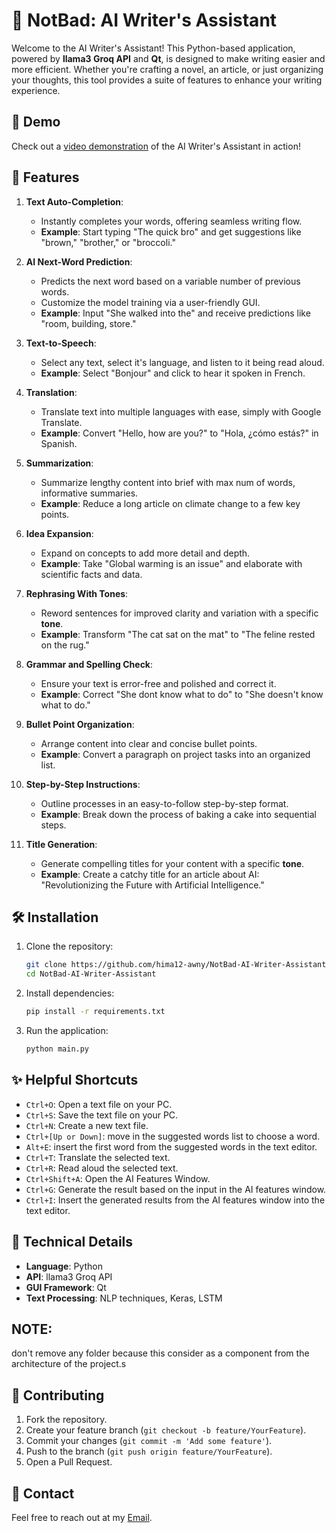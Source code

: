 
# 📝 NotBad: AI Writer's Assistant

Welcome to the AI Writer's Assistant! This Python-based application, powered by **llama3 Groq API** and **Qt**, is designed to make writing easier and more efficient. Whether you're crafting a novel, an article, or just organizing your thoughts, this tool provides a suite of features to enhance your writing experience.

## 🎥 Demo 
Check out a [video demonstration](https://www.linkedin.com/posts/ibrahim-awny_excited-to-introduce-my-new-software-notbad-activity-7213586130955341826-VaXm?utm_source=share&utm_medium=member_desktop) of the AI Writer's Assistant in action!

## 🚀 Features

1.  **Text Auto-Completion**:
    -   Instantly completes your words, offering seamless writing flow.
    -   **Example**: Start typing "The quick bro" and get suggestions like "brown," "brother," or "broccoli."
2.  **AI Next-Word Prediction**:
    
    -   Predicts the next word based on a variable number of previous words.
    -   Customize the model training via a user-friendly GUI.
    -   **Example**: Input "She walked into the" and receive predictions like "room, building, store."
3.  **Text-to-Speech**:
    
    -   Select any text, select it's language, and listen to it being read aloud.
    -   **Example**: Select "Bonjour" and click to hear it spoken in French.
4.  **Translation**:
    
    -   Translate text into multiple languages with ease, simply with Google Translate.
    -   **Example**: Convert "Hello, how are you?" to "Hola, ¿cómo estás?" in Spanish.
5.  **Summarization**:
    
    -   Summarize lengthy content into brief with max num of words, informative summaries.
    -   **Example**: Reduce a long article on climate change to a few key points.
6.  **Idea Expansion**:
    
    -   Expand on concepts to add more detail and depth.
    -   **Example**: Take "Global warming is an issue" and elaborate with scientific facts and data.
7.  **Rephrasing  With Tones**:
    
    -   Reword sentences for improved clarity and variation with a specific **tone**.
    -   **Example**: Transform "The cat sat on the mat" to "The feline rested on the rug."
8.  **Grammar and Spelling Check**:
    
    -   Ensure your text is error-free and polished and correct it.
    -   **Example**: Correct "She dont know what to do" to "She doesn't know what to do."
9.  **Bullet Point Organization**:
    
    -   Arrange content into clear and concise bullet points.
    -   **Example**: Convert a paragraph on project tasks into an organized list.
10.  **Step-by-Step Instructions**:

     -   Outline processes in an easy-to-follow step-by-step format.
     -   **Example**: Break down the process of baking a cake into sequential steps.
    
12.  **Title Generation**:
    
     -   Generate compelling titles for your content with a specific **tone**.
     -   **Example**: Create a catchy title for an article about AI: "Revolutionizing the Future with Artificial Intelligence."

## 🛠️ Installation
1.  Clone the repository:
	```bash
	git clone https://github.com/hima12-awny/NotBad-AI-Writer-Assistant.git
	cd NotBad-AI-Writer-Assistant
	```
2.  Install dependencies:
	```bash
	pip install -r requirements.txt
	```
    
3.  Run the application:
	```bash
	python main.py
	```

## ✨ Helpful Shortcuts 
- `Ctrl+O`: Open a text file on your PC.
- `Ctrl+S`: Save the text file on your PC.
- `Ctrl+N`: Create a new text file.
- `Ctrl+[Up or Down]`: move in the suggested words list to choose a word.
- `Alt+E`: insert the first word from the suggested words in the text editor.
- `Ctrl+T`: Translate the selected text.
- `Ctrl+R`: Read aloud the selected text.
- `Ctrl+Shift+A`: Open the AI Features Window.
- `Ctrl+G`: Generate the result based on the input in the AI features window.
- `Ctrl+I`: Insert the generated results from the AI features window into the text editor.

## 🔧 Technical Details 
- **Language**: Python 
- **API**: llama3 Groq API 
- **GUI Framework**: Qt
- **Text Processing**: NLP techniques, Keras, LSTM

## NOTE:
don't remove any folder because this consider as a component from the architecture of the project.s

## 🤝 Contributing 
1. Fork the repository. 
2. Create your feature branch (`git checkout -b feature/YourFeature`). 
3. Commit your changes (`git commit -m 'Add some feature'`). 
4. Push to the branch (`git push origin feature/YourFeature`). 
5. Open a Pull Request.

## 📧 Contact 
Feel free to reach out at my [Email](mailto:hima12awny@gmail.com).

